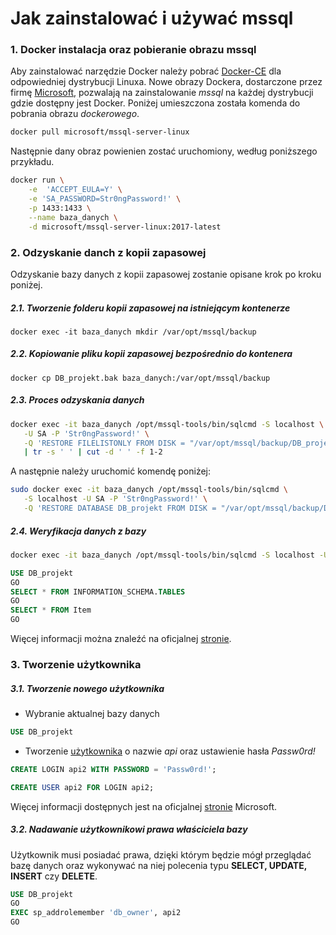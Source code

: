 # Jak zainstalować i używać mssql



### 1. Docker instalacja oraz pobieranie obrazu mssql

Aby zainstalować narzędzie Docker należy pobrać [Docker-CE](https://www.docker.com/community-edition) dla odpowiedniej dystrybucji Linuxa. Nowe obrazy Dockera, dostarczone przez firmę [Microsoft](https://hub.docker.com/r/microsoft/mssql-server-linux/), pozwalają na zainstalowanie _mssql_ na każdej dystrybucji gdzie dostępny jest Docker. Poniżej umieszczona została komenda do pobrania obrazu _dockerowego_.

```bash
docker pull microsoft/mssql-server-linux
```

Następnie dany obraz powienien zostać uruchomiony, według poniższego przykładu.

```bash
docker run \
	-e  'ACCEPT_EULA=Y' \
	-e 'SA_PASSWORD=Str0ngPassword!' \
	-p 1433:1433 \
	--name baza_danych \
	-d microsoft/mssql-server-linux:2017-latest
```



### 2.  Odzyskanie danch z kopii zapasowej

Odzyskanie bazy danych z kopii zapasowej zostanie opisane krok po kroku poniżej.

##### 2.1. Tworzenie folderu kopii zapasowej na istniejącym kontenerze

`docker exec -it baza_danych mkdir /var/opt/mssql/backup`

##### 2.2. Kopiowanie pliku _kopii zapasowej_ bezpośrednio do kontenera

`docker cp DB_projekt.bak baza_danych:/var/opt/mssql/backup`

##### 2.3. Proces odzyskania danych

```bash
docker exec -it baza_danych /opt/mssql-tools/bin/sqlcmd -S localhost \
   -U SA -P 'Str0ngPassword!' \
   -Q 'RESTORE FILELISTONLY FROM DISK = "/var/opt/mssql/backup/DB_projekt.bak"' \
   | tr -s ' ' | cut -d ' ' -f 1-2
```

A następnie należy uruchomić komendę poniżej:

```bash
sudo docker exec -it baza_danych /opt/mssql-tools/bin/sqlcmd \
   -S localhost -U SA -P 'Str0ngPassword!' \
   -Q 'RESTORE DATABASE DB_projekt FROM DISK = "/var/opt/mssql/backup/DB_projekt.bak" WITH MOVE "DB_projekt" TO "/var/opt/mssql/data/DB_projekt.mdf", MOVE "DB_projekt_log" TO "/var/opt/mssql/data/DB_projekt_log.ldf"'
```

##### 2.4. Weryfikacja danych z bazy

```bash
docker exec -it baza_danych /opt/mssql-tools/bin/sqlcmd -S localhost -U sa -P 'Str0ngPassword!'
```

```sql
USE DB_projekt
GO
SELECT * FROM INFORMATION_SCHEMA.TABLES
GO
SELECT * FROM Item
GO
```

Więcej informacji można znaleźć na oficjalnej [stronie](https://docs.microsoft.com/en-us/sql/linux/tutorial-restore-backup-in-sql-server-container?view=sql-server-linux-2017).



### 3.  Tworzenie użytkownika



##### 3.1. Tworzenie nowego użytkownika

- Wybranie aktualnej bazy danych

```sql
USE DB_projekt
```

- Tworzenie [użytkownika](https://docs.microsoft.com/en-us/sql/relational-databases/security/contained-database-users-making-your-database-portable?view=sql-server-2017) o nazwie _api_ oraz ustawienie hasła _Passw0rd!_

```sql
CREATE LOGIN api2 WITH PASSWORD = 'Passw0rd!';
```

```sql
CREATE USER api2 FOR LOGIN api2;
```

Więcej informacji dostępnych jest na oficjalnej [stronie](https://docs.microsoft.com/en-us/sql/t-sql/statements/create-user-transact-sql?view=sql-server-2017) Microsoft.



##### 3.2. Nadawanie użytkownikowi prawa właściciela bazy

Użytkownik musi posiadać prawa, dzięki którym będzie mógł przeglądać bazę danych oraz wykonywać na niej polecenia typu **SELECT, UPDATE, INSERT** czy **DELETE**.

```sql
USE DB_projekt
GO
EXEC sp_addrolemember 'db_owner', api2
GO
```

